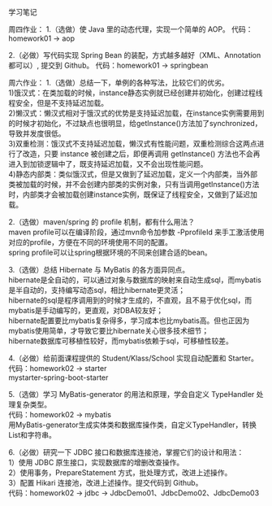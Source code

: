 学习笔记

周四作业：
1.（选做）使 Java 里的动态代理，实现一个简单的 AOP。
代码：homework01 -> aop

2.（必做）写代码实现 Spring Bean 的装配，方式越多越好（XML、Annotation 都可以）, 提交到 Github。
代码：homework01 -> springbean


周六作业：
1.（选做）总结一下，单例的各种写法，比较它们的优劣。  
1)饿汉式：在类加载的时候，instance静态实例就已经创建并初始化，创建过程线程安全，但是不支持延迟加载。  
2)懒汉式：懒汉式相对于饿汉式的优势是支持延迟加载，在instance实例需要用到的时候才初始化，不过缺点也很明显，给getInstance()方法加了synchronized，导致并发度很低。  
3)双重检测：饿汉式不支持延迟加载，懒汉式有性能问题，双重检测综合这两点进行了改造，只要 instance 被创建之后，即便再调用 getInstance() 方法也不会再进入到加锁逻辑中了，既支持延迟加载，又不会出现性能问题。  
4)静态内部类：类似饿汉式，但是又做到了延迟加载，定义一个内部类，当外部类被加载的时候，并不会创建内部类的实例对象，只有当调用getInstance()方法时，内部类才会被加载创建instance实例，既保证了线程安全，又做到了延迟加载。  

2.（选做）maven/spring 的 profile 机制，都有什么用法？  
maven profile可以在编译阶段，通过mvn命令加参数 -PprofileId 来手工激活使用对应的profile，方便在不同的环境使用不同的配置。  
spring profile可以让spring根据环境的不同来创建合适的bean。  

3.（选做）总结 Hibernate 与 MyBatis 的各方面异同点。  
hibernate是全自动的，可以通过对象与数据库的映射来自动生成sql，而mybatis是半自动的，支持编写动态sql，相比hibernate更灵活；  
hibernate的sql是程序调用到的时候才生成的，不直观，且不易于优化sql，而mybatis是手动编写的，更直观，对DBA较友好；  
hibernate配置要比mybatis复杂得多，学习成本也比mybatis高。但也正因为mybatis使用简单，才导致它要比hibernate关心很多技术细节；  
hibernate数据库可移植性较好，而mybatis依赖于sql，可移植性较差。  

4.（必做）给前面课程提供的 Student/Klass/School 实现自动配置和 Starter。  
代码：homework02 -> starter  
      mystarter-spring-boot-starter  
      
5.（选做）学习 MyBatis-generator 的用法和原理，学会自定义 TypeHandler 处理复杂类型。  
代码：homework02 -> mybatis  
用MyBatis-generator生成实体类和数据库操作类，自定义TypeHandler，转换List和字符串。  

6.（必做）研究一下 JDBC 接口和数据库连接池，掌握它们的设计和用法：  
1）使用 JDBC 原生接口，实现数据库的增删改查操作。  
2）使用事务，PrepareStatement 方式，批处理方式，改进上述操作。  
3）配置 Hikari 连接池，改进上述操作。提交代码到 Github。  
代码：homework02 -> jdbc -> JdbcDemo01、JdbcDemo02、JdbcDemo03
